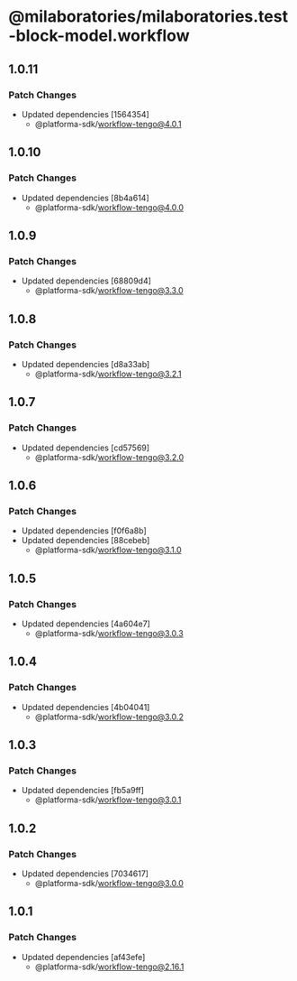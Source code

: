# @milaboratories/milaboratories.test-block-model.workflow

## 1.0.11

### Patch Changes

- Updated dependencies [1564354]
  - @platforma-sdk/workflow-tengo@4.0.1

## 1.0.10

### Patch Changes

- Updated dependencies [8b4a614]
  - @platforma-sdk/workflow-tengo@4.0.0

## 1.0.9

### Patch Changes

- Updated dependencies [68809d4]
  - @platforma-sdk/workflow-tengo@3.3.0

## 1.0.8

### Patch Changes

- Updated dependencies [d8a33ab]
  - @platforma-sdk/workflow-tengo@3.2.1

## 1.0.7

### Patch Changes

- Updated dependencies [cd57569]
  - @platforma-sdk/workflow-tengo@3.2.0

## 1.0.6

### Patch Changes

- Updated dependencies [f0f6a8b]
- Updated dependencies [88cebeb]
  - @platforma-sdk/workflow-tengo@3.1.0

## 1.0.5

### Patch Changes

- Updated dependencies [4a604e7]
  - @platforma-sdk/workflow-tengo@3.0.3

## 1.0.4

### Patch Changes

- Updated dependencies [4b04041]
  - @platforma-sdk/workflow-tengo@3.0.2

## 1.0.3

### Patch Changes

- Updated dependencies [fb5a9ff]
  - @platforma-sdk/workflow-tengo@3.0.1

## 1.0.2

### Patch Changes

- Updated dependencies [7034617]
  - @platforma-sdk/workflow-tengo@3.0.0

## 1.0.1

### Patch Changes

- Updated dependencies [af43efe]
  - @platforma-sdk/workflow-tengo@2.16.1
